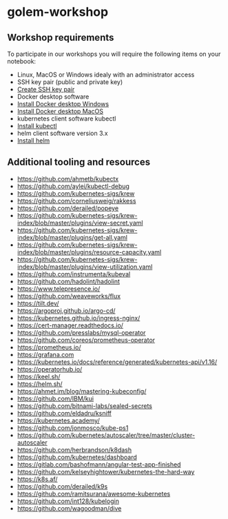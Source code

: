 # golem-workshop

## Workshop requirements

To participate in our workshops you will require the following items on your notebook:

* Linux, MacOS or Windows idealy with an administrator access
* SSH key pair (public and private key)
* [Create SSH key pair](https://www.ssh.com/ssh/keygen/)
* Docker desktop software
* [Install Docker desktop Windows](https://docs.docker.com/docker-for-windows/install/)
* [Install Docker desktop MacOS](https://docs.docker.com/docker-for-mac/install/)
* kubernetes client software kubectl
* [Install kubectl](https://kubernetes.io/docs/tasks/tools/install-kubectl/)
* helm client software version 3.x
* [Install helm](https://helm.sh/docs/intro/install)

## Additional tooling and resources

* https://github.com/ahmetb/kubectx
* https://github.com/aylei/kubectl-debug
* https://github.com/kubernetes-sigs/krew
* https://github.com/corneliusweig/rakkess
* https://github.com/derailed/popeye
* https://github.com/kubernetes-sigs/krew-index/blob/master/plugins/view-secret.yaml
* https://github.com/kubernetes-sigs/krew-index/blob/master/plugins/get-all.yaml
* https://github.com/kubernetes-sigs/krew-index/blob/master/plugins/resource-capacity.yaml
* https://github.com/kubernetes-sigs/krew-index/blob/master/plugins/view-utilization.yaml
* https://github.com/instrumenta/kubeval
* https://github.com/hadolint/hadolint
* https://www.telepresence.io/
* https://github.com/weaveworks/flux
* https://tilt.dev/
* https://argoproj.github.io/argo-cd/
* https://kubernetes.github.io/ingress-nginx/
* https://cert-manager.readthedocs.io/
* https://github.com/presslabs/mysql-operator
* https://github.com/coreos/prometheus-operator
* https://prometheus.io/
* https://grafana.com
* https://kubernetes.io/docs/reference/generated/kubernetes-api/v1.16/
* https://operatorhub.io/
* https://keel.sh/
* https://helm.sh/
* https://ahmet.im/blog/mastering-kubeconfig/
* https://github.com/IBM/kui
* https://github.com/bitnami-labs/sealed-secrets
* https://github.com/eldadru/ksniff
* https://kubernetes.academy/
* https://github.com/jonmosco/kube-ps1
* https://github.com/kubernetes/autoscaler/tree/master/cluster-autoscaler
* https://github.com/herbrandson/k8dash
* https://github.com/kubernetes/dashboard
* https://gitlab.com/bashofmann/angular-test-app-finished
* https://github.com/kelseyhightower/kubernetes-the-hard-way
* https://k8s.af/
* https://github.com/derailed/k9s
* https://github.com/ramitsurana/awesome-kubernetes
* https://github.com/int128/kubelogin
* https://github.com/wagoodman/dive
